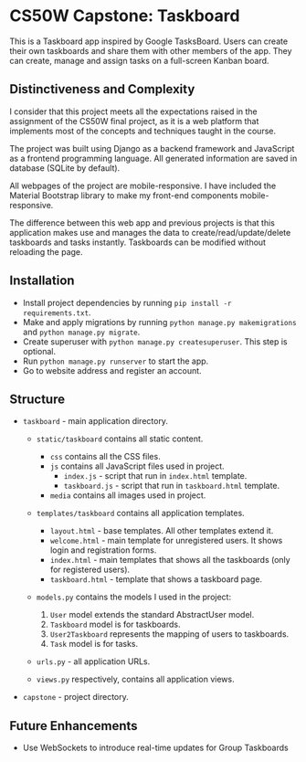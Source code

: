 # CS50W Capstone: Taskboard
This is a Taskboard app inspired by Google TasksBoard. Users can create their own taskboards and share them with other members of the app. They can create, manage and assign tasks on a full-screen Kanban board.

## Distinctiveness and Complexity
I consider that this project meets all the expectations raised in the assignment of the CS50W final project, as it is a web platform that implements most of the concepts and techniques taught in the course.

The project was built using Django as a backend framework and JavaScript as a frontend programming language. All generated information are saved in database (SQLite by default).

All webpages of the project are mobile-responsive. I have included the Material Bootstrap library to make my front-end components mobile-responsive.

The difference between this web app and previous projects is that this application makes use and manages the data to create/read/update/delete taskboards and tasks instantly. Taskboards can be modified without reloading the page.

## Installation
  - Install project dependencies by running `pip install -r requirements.txt`. 
  - Make and apply migrations by running `python manage.py makemigrations` and `python manage.py migrate`.
  - Create superuser with `python manage.py createsuperuser`. This step is optional.
  - Run `python manage.py runserver` to start the app.
  - Go to website address and register an account.

## Structure
  - `taskboard` - main application directory.
    - `static/taskboard` contains all static content.
        - `css` contains all the CSS files.
        - `js` contains all JavaScript files used in project.
            - `index.js` - script that run in `index.html` template.
            - `taskboard.js` - script that run in `taskboard.html` template.
        - `media` contains all images used in project.
    - `templates/taskboard` contains all application templates.
        - `layout.html` - base templates. All other templates extend it.
        - `welcome.html` - main template for unregistered users. It shows login and registration forms.
        - `index.html` - main templates that shows all the taskboards (only for registered users).
        - `taskboard.html` - template that shows a taskboard page.

    - `models.py` contains the models I used in the project: 
        1. `User` model extends the standard AbstractUser model.
        2. `Taskboard` model is for taskboards.
        3. `User2Taskboard` represents the mapping of users to taskboards.
        4. `Task` model is for tasks.
        
    - `urls.py` - all application URLs.
    - `views.py` respectively, contains all application views.
  - `capstone` - project directory.

## Future Enhancements
  - Use WebSockets to introduce real-time updates for Group Taskboards
